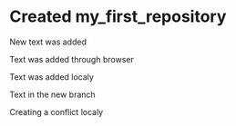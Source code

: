 ﻿# Created my_first_repository

New text was added

Text was added through browser

Text was added localy

Text in the new branch

Creating a conflict localy



